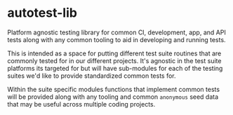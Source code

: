 # autotest-lib
Platform agnostic testing library for common CI, development, app, and API tests along with any common tooling to aid in developing and running tests.

This is intended as a space for putting different test suite routines that are commonly tested for in our different projects. It's agnostic in the test suite platforms its targeted for but will have sub-modules for each of the testing suites we'd like to provide standardized common tests for.

Within the suite specific modules functions that implement common tests will be provided along with any tooling and common `anonymous` seed data that may be useful across multiple coding projects.
